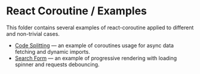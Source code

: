 # React Coroutine / Examples

This folder contains several examples of react-coroutine applied to different and non-trivial cases.

 * [Code Splitting](./code-splitting) — an example of coroutines usage for async data fetching and dynamic imports.
 * [Search Form](./search-form) — an example of progressive rendering with loading spinner and requests debouncing.
